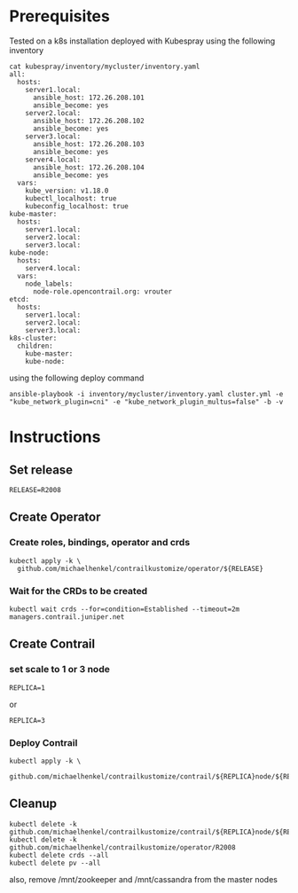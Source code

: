 # Prerequisites

Tested on a k8s installation deployed with Kubespray using the following inventory    
```
cat kubespray/inventory/mycluster/inventory.yaml 
all:
  hosts:
    server1.local:
      ansible_host: 172.26.208.101
      ansible_become: yes
    server2.local:
      ansible_host: 172.26.208.102
      ansible_become: yes
    server3.local:
      ansible_host: 172.26.208.103
      ansible_become: yes
    server4.local:
      ansible_host: 172.26.208.104
      ansible_become: yes
  vars:
    kube_version: v1.18.0
    kubectl_localhost: true
    kubeconfig_localhost: true
kube-master:
  hosts:
    server1.local:
    server2.local:
    server3.local:
kube-node:
  hosts:
    server4.local:
  vars:
    node_labels:
      node-role.opencontrail.org: vrouter
etcd:
  hosts:
    server1.local:
    server2.local:
    server3.local:
k8s-cluster:
  children:
    kube-master:
    kube-node:
```
using the following deploy command    
```
ansible-playbook -i inventory/mycluster/inventory.yaml cluster.yml -e "kube_network_plugin=cni" -e "kube_network_plugin_multus=false" -b -v
```
# Instructions

## Set release
```
RELEASE=R2008
```
## Create Operator
### Create roles, bindings, operator and crds
```
kubectl apply -k \
  github.com/michaelhenkel/contrailkustomize/operator/${RELEASE}
```
### Wait for the CRDs to be created
```
kubectl wait crds --for=condition=Established --timeout=2m managers.contrail.juniper.net
```
## Create Contrail
### set scale to 1 or 3 node
```
REPLICA=1
```
or    
```
REPLICA=3
```
### Deploy Contrail
```
kubectl apply -k \
  github.com/michaelhenkel/contrailkustomize/contrail/${REPLICA}node/${RELEASE}
```
## Cleanup
```
kubectl delete -k github.com/michaelhenkel/contrailkustomize/contrail/${REPLICA}node/${RELEASE}
kubectl delete -k github.com/michaelhenkel/contrailkustomize/operator/R2008
kubectl delete crds --all
kubectl delete pv --all
```
also, remove /mnt/zookeeper and /mnt/cassandra from the master nodes    
